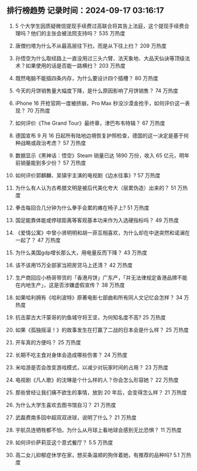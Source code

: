 
## 排行榜趋势 记录时间：2024-09-17 03:16:17
  
  1. 5 个大学生因质疑微信提现手续费过高联合将其告上法庭，这个提现手续费合理吗？他们的主张会被法院支持吗？ 535 万热度
    
  2. 唐僧扫塔为什么不从最高层往下扫，而是从下往上扫？ 209 万热度
    
  3. 孙悟空为什么取经路上一直没用过三头六臂、法天象地、大品天仙诀等顶级法术？如果使用的话是否能一路横扫？ 203 万热度
    
  4. 既然电脑不能插四条内存，为什么要设计四个插槽？ 80 万热度
    
  5. 今天的月饼销售量大幅度下降，是什么原因影响了月饼销售？ 74 万热度
    
  6. iPhone 16 开抢官网一度被挤崩，Pro Max 秒没沙漠金抢手，如何评价这一表现？ 70 万热度
    
  7. 如何评价《The Grand Tour》最终章，津巴布韦特辑？ 67 万热度
    
  8. 德国宣布 9 月 16 日起所有陆地边境恢复护照检查，德国的这一决定是基于何种战略或政治考虑？ 57 万热度
    
  9. 数据显示《黑神话：悟空》Steam 销量已达 1890 万份，收入 65 亿元，明年前销量能到多少份？ 57 万热度
    
  10. 如何评价郭麒麟、吴镇宇主演的电视剧《边水往事》? 57 万热度
    
  11. 为什么有人认为古希腊文明是被后代美化夸大（层累伪造）出来的？ 51 万热度
    
  12. 拳击每回合几分钟为什么拳手会累的瘫在椅子上? 51 万热度
    
  13. 国足能靠体能或停球距离等客观基本功来作为入选硬指标吗？ 49 万热度
    
  14. 《爱情公寓》中曾小贤明明和胡一菲互相喜欢，为什么却在中途突然和诺澜在一起了？ 47 万热度
    
  15. 为什么美国gdp增长那么大，用电量反而下降？ 43 万热度
    
  16. 该不该用15万全部家当把房贷马上还清？ 42 万热度
    
  17. 生产商回应小杨哥带货的「香港月饼」广东产，「并无法律规定香港品牌不能在内地生产」，这是否涉嫌虚假宣传？ 38 万热度
    
  18. 如果哈利拥有《哈利波特》原著电影七部曲和所有同人文记忆会怎样？ 34 万热度
    
  19. 抗击蒙古大汗蒙哥的钓鱼城守将王坚，为何知名度不高? 25 万热度
    
  20. 如果《孤独摇滚！》的故事发生在打赢了二战的日本会是什么样？ 25 万热度
    
  21. 开车真的方便吗？ 25 万热度
    
  22. 长期不吃主食对身体会造成哪些伤害？ 24 万热度
    
  23. 米哈游是否会改变游戏模式，以减少对玩家时间的占用？ 23 万热度
    
  24. 电视剧《凡人歌》的沈琳是个什么样的人？你会怎么形容她？ 22 万热度
    
  25. 那些曾经让我们痛不欲生的事情，放到 20 年后，会变得怎么样？ 21 万热度
    
  26. 为什么大学生喜欢去图书馆自习？ 21 万热度
    
  27. 武磊费南多回中超双双进球，说明了什么？ 21 万热度
    
  28. 宇航员连牺牲都不怕，为什么从月球上看地球会感到无比恐惧？ 11 万热度
    
  29. 如何评价萨莉亚这个意式餐厅？ 5.5 万热度
    
  30. 高二女儿抑郁症休学在家，想买条温顺的狗伴着她，有推荐的品种吗? 5.1 万热度
    